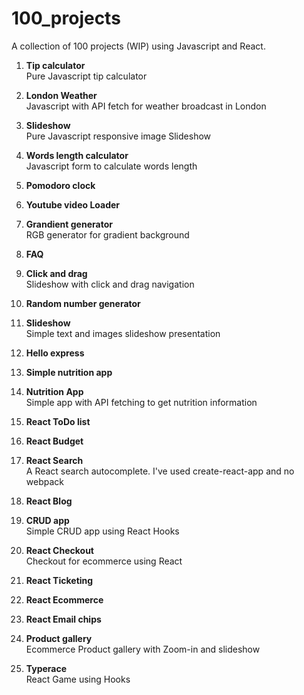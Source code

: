 # 100_projects

A collection of 100 projects (WIP) using Javascript and React.

01. <b>Tip calculator</b><br>
Pure Javascript tip calculator

02. <b>London Weather</b><br>
Javascript with API fetch for weather broadcast in London

03. <b>Slideshow</b><br>
Pure Javascript responsive image Slideshow

04. <b>Words length calculator</b><br>
Javascript form to calculate words length

05. <b>Pomodoro clock</b>

06. <b>Youtube video Loader</b>

07. <b>Grandient generator</b><br>
RGB generator for gradient background

08. <b>FAQ</b>

09. <b>Click and drag</b><br>
Slideshow with click and drag navigation

10. <b>Random number generator</b>

11. <b>Slideshow</b><br>
Simple text and images slideshow presentation

12. <b>Hello express</b><br>

13. <b>Simple nutrition app</b><br>

14. <b>Nutrition App</b><br>
Simple app with API fetching to get nutrition information

15. <b>React ToDo list</b><br>

16. <b>React Budget</b><br>

17. <b>React Search</b><br>
A React search autocomplete. I've used create-react-app and no webpack

18. <b>React Blog</b><br>

19. <b>CRUD app</b><br>
Simple CRUD app using React Hooks

20. <b>React Checkout</b><br>
Checkout for ecommerce using React

21. <b>React Ticketing</b><br>

22. <b>React Ecommerce</b><br>

23. <b>React Email chips</b><br>

24. <b>Product gallery</b><br>
Ecommerce Product gallery with Zoom-in and slideshow

25. <b>Typerace</b><br>
React Game using Hooks
